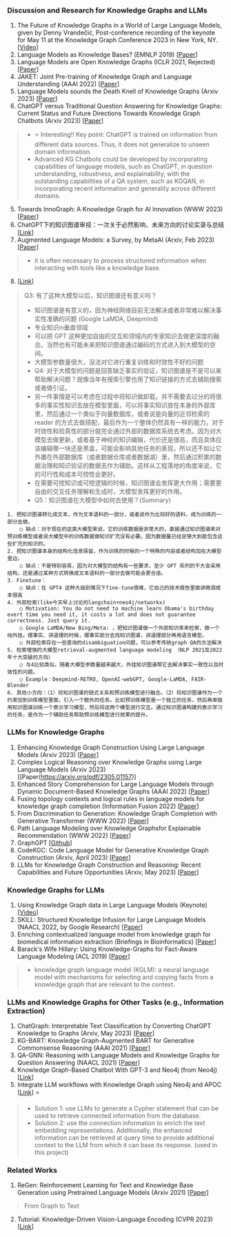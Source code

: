 ### Discussion and Research for Knowledge Graphs and LLMs
1. The Future of Knowledge Graphs in a World of Large Language Models, given by Denny Vrandečić, Post-conference recording of the keynote for May 11 at the Knowledge Graph Conference 2023 in New York, NY. [[Video](https://www.youtube.com/watch?v=WqYBx2gB6vA)]
2. Language Models as Knowledge Bases? (EMNLP 2019) [[Paper](https://aclanthology.org/D19-1250.pdf)]
3. Language Models are Open Knowledge Graphs (ICLR 2021, Rejected) [[Paper](https://openreview.net/forum?id=aRTRjVPkm-)]
4. JAKET: Joint Pre-training of Knowledge Graph and Language Understanding (AAAI 2022) [[Paper](https://ojs.aaai.org/index.php/AAAI/article/view/21417/21166)]
5. Language Models sounds the Death Knell of Knowledge Graphs (Arxiv 2023) [[Paper](https://arxiv.org/abs/2301.03980)]
6. ChatGPT versus Traditional Question Answering for Knowledge Graphs: Current Status and Future Directions Towards Knowledge Graph Chatbots (Arxiv 2023) [[Paper](https://arxiv.org/abs/2302.06466)]
> * ⭐ Interesting!! Key point: ChatGPT is trained on information from different data sources. Thus, it does not generalize to unseen domain information.
> * Advanced KG Chatbots could be developed by incorporating capabilities of language models, such as ChatGPT, in question understanding, robustness, and explainability, with the
outstanding capabilities of a QA system, such as KGQAN, in incorporating recent information and generality across different domains.
5. Towards InnoGraph: A Knowledge Graph for AI Innovation (WWW 2023) [[Paper](https://dl.acm.org/doi/pdf/10.1145/3543873.3587614)]
6. ChatGPT下的知识图谱审视：一次关于必然影响、未来方向的讨论实录与总结 [[Link](https://www.kuxai.com/article/814)]
7. Augmented Language Models: a Survey, by MetaAI (Arxiv, Feb 2023) [[Paper](https://arxiv.org/pdf/2302.07842.pdf)]
> * it is often necessary to process structured information when interacting with tools like a knowledge base.
8.  [[Link]()]
>   Q3: 有了这种大模型以后，知识图谱还有意义吗？
> * 知识图谱是有意义的，因为神经网络目前无法解决或者非常难以解决事实性准确的问题 (Google LaMDA, Deepmind)
> * 专业知识in垂直领域
> * 可以把 GPT 这种更加自由的交互和领域内的专家知识去做更深度的融合。当然也有可能未来把知识图谱通过编码的方式进入到大模型的空间。
> * 大模型参数量很大，没法对它进行重复训练和时效性不好的问题
> * Q4: 对于大模型的问题是回答缺乏事实的验证，知识图谱是不是可以来帮助解决问题？就像当年有搜索引擎也用了知识链接的方式去辅助搜索或者做引证。
> * 另一件事情是可以考虑在过程中将知识做卸载，并不需要去过分的将很多的事实性知识去放在模型里面，可以将事实知识放在本身的外部库里，然后通过一个类似于向量数据库，或者说是向量的近邻检索的 reader 的方式去做搭配，最后作为一个整体仍然具有一样的能力，对于时效性和验真性的部分就完全通过外部的数据库系统去考虑。因为对大模型去做更新，或者基于神经的知识编辑，代价还是很高，而且具体应该编辑哪一块还是黑盒，可能会影响其他任务的表现，所以还不如让它外置在外部数据库（或者数据仓库或者数据湖）里，然后通过积累的数据治理和知识验证的数据去作为辅助。这样从工程落地的角度来说，它的可行性和成本可控性会更好。
> * 在需要可控知识或可控逻辑的时候，知识图谱会发挥更大作用；需要更自由的交互任务理解和生成时，大模型发挥更好的作用。
> * Q5：知识图谱在大模型中如何去使用？(Summary)

	1. 把知识图谱转化成文本，作为文本语料的一部分，或者说作为比较好的语料，成为训练的一部分去做。
		○ 缺点：对于现在的这类大模型来说，它的训练数据是非常大的，直接通过知识图谱来对预训练模型或者说大模型中的训练数据做知识扩充没有必要。因为数据量已经足够大到能包含这些扩充的知识的。
	2. 把知识图谱本身的结构化信息保留，作为训练的时候的一个特殊的内容或者结构加在大模型里边，
		○ 缺点：不是特别容易，因为对大模型的结构有一些要求，至少 GPT 系列的不大会采用结构，还是通过某种方式转换成文本语料的一部分去做可能会更合适。
	3. Finetune：
		○ 缺点：在 GPT4 这种大级别情况下fine-tune很难，它自己的技术报告里面讲微调成本很高
	4. 外部检索(like今天早上讨论的langchain+neo4j/networkx)
		○ Motivation: You do not need to machine learn Obama's birthday evert time you need it, it costs a lot and does not guarantee correctness. Just query it.
		○ Google LaMDA/New Bing/Meta: ，把知识图谱做一个外部知识库来检索，做一个纯外挂。摆事实、讲道理的时候，摆事实部分去找知识图谱，讲道理部分再用语言模型。
		○ 外部检索存在一些查询的disambiguation问题，可以参考传统graph QA的方法解决
	5. 检索增强的大模型retrieval-augmented language modeling （NLP 2021及2022年十大突破的方向）
		○ 与4比较类似。随着大模型参数量越来越大，外挂知识图谱帮它去解决事实一致性以及时效性的问题。
		○ Example：Deepmind-RETRO, OpenAI-webGPT, Google-LaMDA, FAIR-Blender
	6. 其他小方向：（1）将知识图谱的链式关系和预训练模型进行融合。（2）将知识图谱作为一个约束加到训练模型里面，引入一个额外的任务。比如预训练模型是一个独立的任务，然后再单独用知识图谱训练一个表示学习模型，然后将这两个模型进行交互。通过知识图谱构建的表示学习的任务，是作为一个辅助任务帮助预训练模型进行效果的提升。

### LLMs for Knowledge Graphs
1. Enhancing Knowledge Graph Construction Using Large Language Models (Arxiv 2023) [[Paper](https://arxiv.org/pdf/2305.04676.pdf)]
2. Complex Logical Reasoning over Knowledge Graphs using Large Language Models (Arxiv 2023) [[Paper(https://arxiv.org/pdf/2305.01157)]
3. Enhanced Story Comprehension for Large Language Models through Dynamic Document-Based Knowledge Graphs (AAAI 2022) [[Paper](https://cdn.aaai.org/ojs/21286/21286-13-25299-1-2-20220628.pdf)]
4. Fusing topology contexts and logical rules in language models for knowledge graph completion (Information Fusion 2022) [[Paper](https://www.sciencedirect.com/science/article/pii/S1566253522001592)]
5. From Discrimination to Generation: Knowledge Graph Completion with Generative Transformer (WWW 2022) [[Paper](https://dl.acm.org/doi/pdf/10.1145/3487553.3524238)]
6. Path Language Modeling over Knowledge Graphsfor Explainable Recommendation (WWW 2022) [[Paper](https://dl.acm.org/doi/abs/10.1145/3485447.3511937)]
7. GraphGPT [[Github](https://github.com/varunshenoy/GraphGPT)]
8. CodeKGC: Code Language Model for Generative Knowledge Graph Construction (Arxiv, April 2023) [[Paper](https://arxiv.org/abs/2304.09048)]
9. LLMs for Knowledge Graph Construction and Reasoning: Recent Capabilities and Future Opportunities (Arxiv, May 2023) [[Paper](https://arxiv.org/pdf/2305.13168.pdf)]

### Knowledge Graphs for LLMs
1. Using Knowledge Graph data in Large Language Models (Keynote) [[Video](https://www.youtube.com/watch?v=SHHHJXwHeWM)]
2. SKILL: Structured Knowledge Infusion for Large Language Models (NAACL 2022, by Google Research) [[Paper](https://aclanthology.org/2022.naacl-main.113.pdf)]
3. Enriching contextualized language model from knowledge graph for biomedical information extraction (Briefings in Bioinformatics) [[Paper](https://academic.oup.com/bib/article/22/3/bbaa110/5854405)]
4. Barack's Wife Hillary: Using Knowledge-Graphs for Fact-Aware Language Modeling (ACL 2019) [[Paper](https://arxiv.org/pdf/1906.07241.pdf)]
> * knowledge graph language model (KGLM): a neural language model with mechanisms for selecting and copying facts from a knowledge graph that are relevant to the context.

### LLMs and Knowledge Graphs for Other Tasks (e.g., Information Extraction)
1. ChatGraph: Interpretable Text Classification by Converting ChatGPT Knowledge to Graphs (Arxiv, May 2023) [[Paper](https://arxiv.org/pdf/2305.03513.pdf)]
2. KG-BART: Knowledge Graph-Augmented BART for Generative Commonsense Reasoning (AAAI 2021) [[Paper](https://ojs.aaai.org/index.php/AAAI/article/view/16796)]
3. QA-GNN: Reasoning with Language Models and Knowledge Graphs for Question Answering (NAACL 2021) [[Paper](https://aclanthology.org/2021.naacl-main.45/)]
4. Knowledge Graph-Based Chatbot With GPT-3 and Neo4j (from Neo4j) [[Link](https://neo4j.com/developer-blog/knowledge-graph-based-chatbot-with-gpt-3-and-neo4j/)]
5. Integrate LLM workflows with Knowledge Graph using Neo4j and APOC [[Link](https://towardsdatascience.com/integrate-llm-workflows-with-knowledge-graph-using-neo4j-and-apoc-27ef7e9900a2)] ⭐
> * Solution 1: use LLMs to generate a Cypher statement that can be used to retrieve connected information from the database.
> * Solution 2: use the connection information to enrich the text embedding representations. Additionally, the enhanced information can be retrieved at query time to provide additional context to the LLM from which it can base its response. (used in this project)

### Related Works
1. ReGen: Reinforcement Learning for Text and Knowledge Base Generation using Pretrained Language Models (Arxiv 2021) [[Paper](https://arxiv.org/pdf/2108.12472.pdf)]
> From Graph to Text
2. Tutorial: Knowledge-Driven Vision-Language Encoding (CVPR 2023) [[Link](https://blender.cs.illinois.edu/tutorial/KnowledgeVLP/)]




